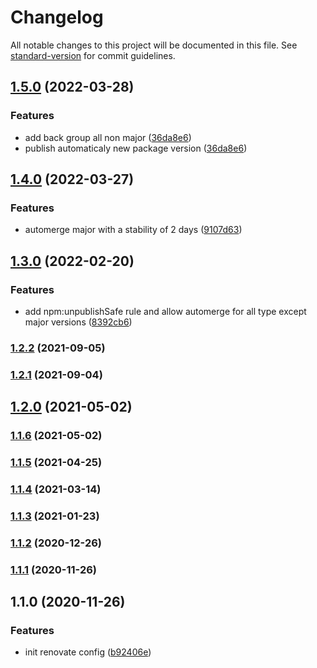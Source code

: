# Changelog

All notable changes to this project will be documented in this file. See [standard-version](https://github.com/conventional-changelog/standard-version) for commit guidelines.

## [1.5.0](https://github.com/emmanuelgautier/renovate-config/compare/v1.4.0...v1.5.0) (2022-03-28)


### Features

* add back group all non major ([36da8e6](https://github.com/emmanuelgautier/renovate-config/commit/36da8e6a8eff3626a98a7e498d021026a9be7ba8))
* publish automaticaly new package version ([36da8e6](https://github.com/emmanuelgautier/renovate-config/commit/36da8e6a8eff3626a98a7e498d021026a9be7ba8))

## [1.4.0](https://github.com/emmanuelgautier/renovate-config/compare/v1.3.0...v1.4.0) (2022-03-27)


### Features

* automerge major with a stability of 2 days ([9107d63](https://github.com/emmanuelgautier/renovate-config/commit/9107d6329ac5bcb1344cb2a4efce3828f1a277ed))

## [1.3.0](https://github.com/emmanuelgautier/renovate-config/compare/v1.2.2...v1.3.0) (2022-02-20)


### Features

* add npm:unpublishSafe rule and allow automerge for all type except major versions ([8392cb6](https://github.com/emmanuelgautier/renovate-config/commit/8392cb61cc4b5082c0258465f6b64391884c7356))

### [1.2.2](https://github.com/emmanuelgautier/renovate-config/compare/v1.2.1...v1.2.2) (2021-09-05)

### [1.2.1](https://github.com/emmanuelgautier/renovate-config/compare/v1.2.0...v1.2.1) (2021-09-04)

## [1.2.0](https://github.com/emmanuelgautier/renovate-config/compare/v1.1.6...v1.2.0) (2021-05-02)

### [1.1.6](https://github.com/emmanuelgautier/renovate-config/compare/v1.1.5...v1.1.6) (2021-05-02)

### [1.1.5](https://github.com/emmanuelgautier/renovate-config/compare/v1.1.4...v1.1.5) (2021-04-25)

### [1.1.4](https://github.com/emmanuelgautier/renovate-config/compare/v1.1.3...v1.1.4) (2021-03-14)

### [1.1.3](https://github.com/emmanuelgautier/renovate-config/compare/v1.1.2...v1.1.3) (2021-01-23)

### [1.1.2](https://github.com/emmanuelgautier/renovate-config/compare/v1.1.1...v1.1.2) (2020-12-26)

### [1.1.1](https://github.com/emmanuelgautier/renovate-config/compare/v1.1.0...v1.1.1) (2020-11-26)

## 1.1.0 (2020-11-26)


### Features

* init renovate config ([b92406e](https://github.com/emmanuelgautier/renovate-config/commit/b92406ea1528844540956db08447c63643d2ba07))
